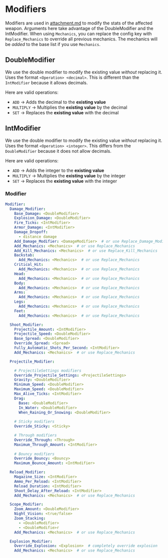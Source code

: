# Modifiers

Modifiers are used in [attachment.md](attachment.md "mention") to modify the stats of the affected weapon. Arguments here take advantage of the DoubleModifier and the IntModifier. When using `Mechanics`, you can replace the config key with `Replace_Mechanics` to override all previous mechanics. The mechanics will be _added_ to the base list if you use `Mechanics`.

## DoubleModifier

We use the double modifier to modify the existing value _without_ replacing it. Uses the format `<Operation> <decimal>`. This is different than the `IntModifier` because it allows decimals.

Here are valid operations:

* `ADD` -> Adds the decimal to the **existing value**
* `MULTIPLY` -> Multiplies the **existing value** by the decimal
* `SET` -> Replaces the **existing value** with the decimal

## IntModifier

We use the double modifier to modify the existing value _without_ replacing it. Uses the format `<Operation> <integer>`. This differs from the `DoubleModifier` because it does not allow decimals.

Here are valid operations:

* `ADD` -> Adds the integer to the **existing value**
* `MULTIPLY` -> Multiplies the **existing value** by the integer
* `SET` -> Replaces the **existing value** with the integer

### Modifier

```yaml
Modifier:
  Damage_Modifier:
    Base_Damage: <DoubleModifier>
    Explosion_Damage: <DoubleModifier>
    Fire_Ticks: <IntModifier>
    Armor_Damage: <IntModifier>
    Damage_Dropoff:  
      - distance damage
    Add_Damage_Modifier: <DamageModifier>  # or use Replace_Damage_Modifier
    Add_Mechanics: <Mechanics>  # or use Replace_Mechanics
    Add_Kill_Mechanics: <Mechanics>  # or use Replace_Kill_Mechanics
    Backstab:
      Add_Mechanics: <Mechanics>  # or use Replace_Mechanics
    Critical_Hit:
      Add_Mechanics: <Mechanics>  # or use Replace_Mechanics
    Head:
      Add_Mechanics: <Mechanics>  # or use Replace_Mechanics
    Body:
      Add_Mechanics: <Mechanics>  # or use Replace_Mechanics
    Arms:
      Add_Mechanics: <Mechanics>  # or use Replace_Mechanics
    Legs:
      Add_Mechanics: <Mechanics>  # or use Replace_Mechanics
    Feet:
      Add_Mechanics: <Mechanics>  # or use Replace_Mechanics

  Shoot_Modifier:
    Projectile_Amount: <IntModifier>
    Projectile_Speed: <DoubleModifier>
    Base_Spread: <DoubleModifier>
    Override_Spread: <Spread>
    Fully_Automatic_Shots_Per_Second: <IntModifier>
    Add_Mechanics: <Mechanics>  # or use Replace_Mechanics

  Projectile_Modifier:

    # ProjectileSettings modifiers
    Override_Projectile_Settings: <ProjectileSettings>
    Gravity: <DoubleModifier>
    Minimum_Speed: <DoubleModifier>
    Maximum_Speed: <DoubleModifier>
    Max_Alive_Ticks: <IntModifier>
    Drag:
      Base: <DoubleModifier>
      In_Water: <DoubleModifier>
      When_Raining_Or_Snowing: <DoubleModifier>
    
    # Sticky modifiers
    Override_Sticky: <Sticky>

    # Through modifiers
    Override_Through: <Through>
    Maximum_Through_Amount: <IntModifier>
    
    # Bouncy modifiers
    Override_Bouncy: <Bouncy>
    Maximum_Bounce_Amount: <IntModifier>

  Reload_Modifier:
    Magazine_Size: <IntModifier>
    Ammo_Per_Reload: <IntModifier>
    Reload_Duration: <IntModifier>
    Shoot_Delay_After_Reload: <IntModifier>
    Add_Mechanics: <Mechanics>  # or use Replace_Mechanics

  Scope_Modifier:
    Zoom_Amount: <DoubleModifier>
    Night_Vision: <true/false>
    Zoom_Stacking: 
      - <DoubleModifier>
      - <DoubleModifie>r
    Add_Mechanics: <Mechanics>  # or use Replace_Mechanics

  Explosion_Modifier:
    Override_Explosion: <Explosion>  # completely override explosion
    Add_Mechanics: <Mechanics>  # or use Replace_Mechanics
```
